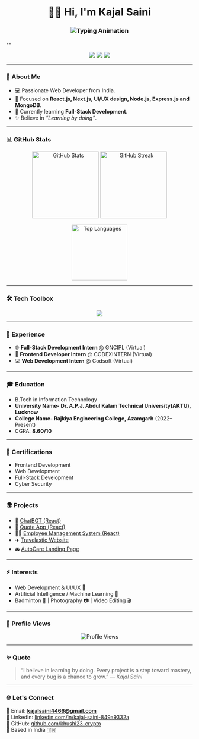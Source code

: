 <h1 align="center">👩‍💻 Hi, I'm Kajal Saini</h1>

<h3 align="center">
  <img src="https://readme-typing-svg.herokuapp.com?font=Fira+Code&size=24&duration=2000&pause=1000&color=36BCF7&center=true&vCenter=true&width=500&lines=Web+Developer;Frontend+Enthusiast;Tech+Learner;Backend" alt="Typing Animation" />
</h3>

--

<p align="center">
  <a href="https://www.linkedin.com/in/kajal-saini-849a9332a/"><img src="https://img.shields.io/badge/-LinkedIn-blue?style=for-the-badge&logo=Linkedin&logoColor=white" /></a>
  <a href="https://github.com/khushi23-crypto"><img src="https://img.shields.io/badge/-GitHub-black?style=for-the-badge&logo=github&logoColor=white" /></a>
  <a href="mailto:kajalsaini4466@gmail.com"><img src="https://img.shields.io/badge/-Email-red?style=for-the-badge&logo=gmail&logoColor=white" /></a>
</p>

---

### 🚀 About Me
- 💻 Passionate Web Developer from India.  
- 🎨 Focused on **React.js, Next.js, UI/UX design, Node.js, Express.js and MongoDB**.  
- 🌱 Currently learning **Full-Stack Development**.  
- ✨ Believe in *“Learning by doing”*.  

---

### 📊 GitHub Stats
<p align="center">
  <img src="https://github-readme-stats.vercel.app/api?username=khushi23-crypto&show_icons=true&theme=tokyonight" alt="GitHub Stats" height="180" />
  <img src="https://github-readme-streak-stats.herokuapp.com/?user=khushi23-crypto&theme=tokyonight" alt="GitHub Streak" height="180" />
</p>

<p align="center">
  <img src="https://github-readme-stats.vercel.app/api/top-langs/?username=khushi23-crypto&layout=compact&theme=tokyonight" alt="Top Languages" height="150" />
</p>

---

### 🛠️ Tech Toolbox
<p align="center">
  <img src="https://skillicons.dev/icons?i=html,css,js,react,nextjs,tailwind,bootstrap,nodejs,express,mongodb,mysql,git,github,figma,vscode" />
</p>

---

### 💼 Experience
- 🌐 **Full-Stack Development Intern** @ GNCIPL (Virtual)  
- 🎨 **Frontend Developer Intern** @ CODEXINTERN (Virtual)  
- 💻 **Web Development Intern** @ Codsoft (Virtual)  

---

### 🎓 Education
- B.Tech in Information Technology
- **University Name- Dr. A.P.J. Abdul Kalam Technical University(AKTU), Lucknow**
- **College Name- Rajkiya Engineering College, Azamgarh** (2022–Present)  
- CGPA: **8.60/10**  

---

### 🌟 Certifications 
- Frontend Development  
- Web Development  
- Full-Stack Development  
- Cyber Security  

---

### 🌍 Projects
- 💬 [ChatBOT (React)](https://chat-bot-react-tau.vercel.app/)
- 🌸 [Quote App (React)](https://quote-app-react-omega.vercel.app/)
- 🧑‍💼 [Employee Management System (React)](https://employee-management-system-react.vercel.app/)
- ✈️ [Travelastic Website](https://top-jqy5-lp3587269s-projects.vercel.app/)
- 🚘 [AutoCare Landing Page](https://shimmering-semifreddo-73845c.netlify.app/)

---

### ⚡ Interests
- Web Development & UI/UX 🎨  
- Artificial Intelligence / Machine Learning 🤖  
- Badminton 🏸 | Photography 📷 | Video Editing 🎬  

---

### 👀 Profile Views
<p align="center">
  <img src="https://komarev.com/ghpvc/?username=khushi23-crypto&label=Profile%20Views&color=0e75b6&style=flat" alt="Profile Views" />
</p>

---

### ✨ Quote
> “I believe in learning by doing. Every project is a step toward mastery, and every bug is a chance to grow.” — *Kajal Saini*  

---

### 🌐 Let's Connect
📩 Email: **kajalsaini4466@gmail.com**  
🔗 LinkedIn: [linkedin.com/in/kajal-saini-849a9332a](https://www.linkedin.com/in/kajal-saini-849a9332a/)  
🐙 GitHub: [github.com/khushi23-crypto](https://github.com/khushi23-crypto)  
📍 Based in India 🇮🇳  
